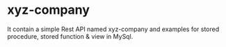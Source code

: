 # xyz-company
It contain a simple Rest API named xyz-company and examples for stored procedure, stored function &amp; view in MySql.
